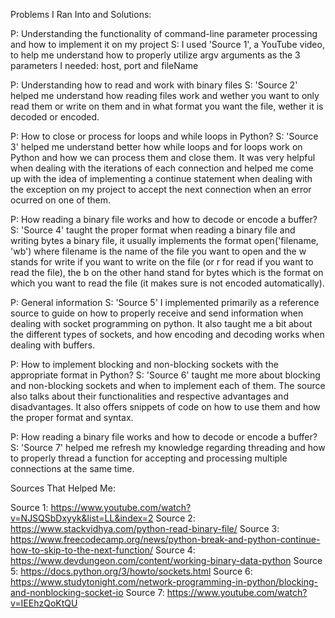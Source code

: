 Problems I Ran Into and Solutions:

 P: Understanding the functionality of command-line parameter processing and how to implement it on my project
 S: I used 'Source 1', a YouTube video, to help me understand how to properly utilize argv arguments as the 3 parameters I 
 needed: host, port and fileName

 P: Understanding how to read and work with binary files
 S: 'Source 2' helped me understand how reading files work and wether you want to only read them or write on them and in 
 what format you want the file, wether it is decoded or encoded.  

 P: How to close or process for loops and while loops in Python?
 S: 'Source 3' helped me understand better how while loops and for loops work on Python and how we can process them and 
 close them. It was very helpful when dealing with the iterations of each connection and helped me come up with the idea of 
 implementing a continue statement when dealing with the exception on my project to accept the next connection when an 
 error ocurred on one of them.

 P: How reading a binary file works and how to decode or encode a buffer?
 S: 'Source 4' taught the proper format when reading a binary file and writing bytes a binary file, it usually implements 
 the format open('filename, 'wb') where filename is the name of the file you want to open and the w stands for write if you 
 want to write on the file (or r for read if you want to read the file), the b on the other hand stand for bytes which is 
 the format on which you want to read the file (it makes sure is not encoded automatically).

 P: General information
 S: 'Source 5' I implemented primarily as a reference source to guide on how to properly receive and send information when 
 dealing with socket programming on python. It also taught me a bit about the different types of sockets, and how encoding 
 and decoding works when dealing with buffers.

 P: How to implement blocking and non-blocking sockets with the appropriate format in Python?
 S: 'Source 6' taught me more about blocking and non-blocking sockets and when to implement each of them. The source also 
 talks about their functionalities and respective advantages and disadvantages. It also offers snippets of code on how to 
 use them and how the proper format and syntax. 

 P: How reading a binary file works and how to decode or encode a buffer?
 S: 'Source 7' helped me refresh my knowledge regarding threading and how to properly thread a function for accepting and 
 processing multiple connections at the same time. 



 Sources That Helped Me:
 
  Source 1: https://www.youtube.com/watch?v=NJSQSbDxyyk&list=LL&index=2
  Source 2: https://www.stackvidhya.com/python-read-binary-file/
  Source 3: https://www.freecodecamp.org/news/python-break-and-python-continue-how-to-skip-to-the-next-function/
  Source 4: https://www.devdungeon.com/content/working-binary-data-python
  Source 5: https://docs.python.org/3/howto/sockets.html
  Source 6: https://www.studytonight.com/network-programming-in-python/blocking-and-nonblocking-socket-io
  Source 7: https://www.youtube.com/watch?v=IEEhzQoKtQU
  
